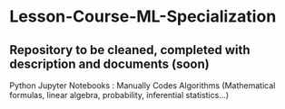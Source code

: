 # Lesson-Course-ML-Specialization
## Repository to be cleaned, completed with description and documents (soon)
Python Jupyter Notebooks : Manually Codes Algorithms (Mathematical formulas, linear algebra, probability, inferential statistics...)
